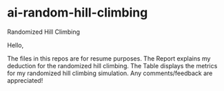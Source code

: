# ai-random-hill-climbing
Randomized Hill Climbing


Hello, 

The files in this repos are for resume purposes. The Report explains my deduction for the randomized hill climbing. The Table displays the metrics for my randomized hill climbing simulation. Any comments/feedback are appreciated!

